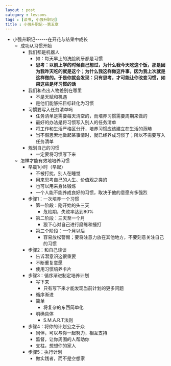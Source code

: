 ```yaml
---
layout : post
category : lessons
tags : [读书, 小强升职记]
title : 小强升职记--第五章
---
```



<div><ul>
	<li><div>小强升职记------在开花与结果中成长</div>
		<ul>
	<li><div>成功从习惯开始</div>
		<ul>
	<li><div>我们都是机器人</div>
		<ul>
	<li><div>如：每天早上的洗脸刷牙都是习惯</div></li>
	<li><div><strong>思考：以前上学的时候自己想过，为什么我今天吃这个饭，那是因为我昨天吃的就是这个；为什么我这样做这件事，因为我上次就是这样做的。于是你就会发现：只有思考，才可能让你改变习惯，如果这些是坏习惯的话</strong></div></li></ul></li>
	<li><div>我们和杰出人物差别在哪里</div>
		<ul>
	<li><div>不是天赋和机遇</div></li>
	<li><div>是他们能够把目标转化为习惯</div></li></ul></li>
	<li><div>习惯要写入任务清单吗</div>
		<ul>
	<li><div>任务清单是需要每天清空的，而培养习惯需要周期来做的</div></li>
	<li><div>最好的办法是将习惯写入别人的任务清单</div></li>
	<li><div>将工作和生活严格区分开，培养习惯应该建立在生活的范畴</div></li>
	<li><div>当不假思索地做起某事情时，就已经养成习惯了；所以不需要写入任务清单</div></li></ul></li>
	<li><div>规划自己的习惯</div>
		<ul>
	<li><div>一定要将习惯写下来</div></li></ul></li></ul></li>
	<li><div>怎样才能有效地培养习惯</div>
		<ul>
	<li><div>早晨1小时（早起）</div>
		<ul>
	<li><div>不被打扰，别人在睡觉</div></li>
	<li><div>用来思考自己的人生、价值观之类的</div></li>
	<li><div>也可以用来身体锻炼</div></li>
	<li><div>一个人能不能养成良好的习惯，取决于他的意愿有多强烈</div></li></ul></li>
	<li><div>步骤1：一次培养一个习惯</div>
		<ul>
	<li><div>第一阶段：刚开始的头三天</div>
		<ul>
	<li><div>危险期，失败率达到80%</div></li></ul></li>
	<li><div>第二阶段：三天至一个月</div>
		<ul>
	<li><div>狠下心对自己进行磨练和捶打</div></li></ul></li>
	<li><div>第三个阶段：一个月以后</div>
		<ul>
	<li><div>容易放松警惕；要将注意力放在其他地方，不要刻意关注自己的习惯</div></li></ul></li></ul></li>
	<li><div>步骤2：和自己谈谈</div>
		<ul>
	<li><div>告诉潜意识这很重要</div></li>
	<li><div>不断重复意愿</div></li>
	<li><div>使用习惯培养卡片</div></li></ul></li>
	<li><div>步骤3：循序渐进制定培养计划</div>
		<ul>
	<li><div>写下来</div>
		<ul>
	<li><div>只有写下来才能发现当前计划的更多问题</div></li></ul></li>
	<li><div>循序渐进</div></li>
	<li><div>简单</div>
		<ul>
	<li><div>将复杂的东西简单化</div></li></ul></li>
	<li><div>明确具体</div>
		<ul>
	<li><div>S.M.A.R.T法则</div></li></ul></li></ul></li>
	<li><div>步骤4：将你的计划公之于众</div>
		<ul>
	<li><div>同伴，可以与你一起努力，相互支持</div></li>
	<li><div>监督，让你周围的人帮助你</div></li>
	<li><div>支柱，想想你的家人</div></li></ul></li>
	<li><div>步骤5：执行计划</div>
		<ul>
	<li><div>做实践者，而不是空想家</div></li></ul></li></ul></li></ul></li></ul></div>